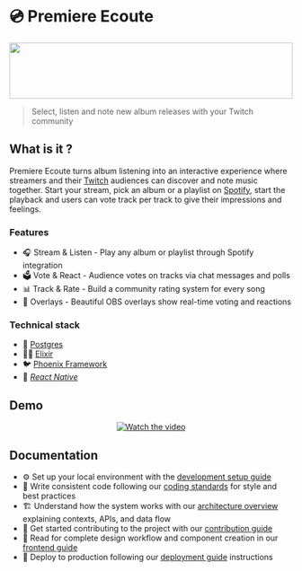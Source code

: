 # 💿 Premiere Ecoute

<img
  src="https://images.unsplash.com/photo-1727797216812-a0478ec92b64?ixlib=rb-4.1.0&q=85&fm=jpg&crop=entropy&cs=srgb&w=4800"
  style="width: 100%; height: 100px; object-fit: cover; object-position: center;"
    >

> Select, listen and note new album releases with your Twitch community

## What is it ?

Premiere Ecoute turns album listening into an interactive experience where streamers and their [Twitch](https://www.twitch.tv) audiences can discover and note music together. Start your stream, pick an album or a playlist on [Spotify](https://open.spotify.com/), start the playback and users can vote track per track to give their impressions and feelings.

### Features

- 🎧 Stream & Listen - Play any album or playlist through Spotify integration
- 🗳️ Vote & React - Audience votes on tracks via chat messages and polls
- 📊 Track & Rate - Build a community rating system for every song
- 🎨 Overlays - Beautiful OBS overlays show real-time voting and reactions

### Technical stack

- 🐘 [Postgres](https://www.postgresql.org/)
- 🧙‍♂️ [Elixir](https://elixir-lang.org/)
- 🐦 [Phoenix Framework](https://www.phoenixframework.org/)
- 📱 [_React Native_](https://reactnative.dev/)

## Demo

<p align="center">
  <a href="https://youtu.be/nTQUwghvy5Q">
    <img src="https://img.youtube.com/vi/RecB_ZMGjFE/hqdefault.jpg" alt="Watch the video">
  </a>
</p>

## Documentation

- ⚙️ Set up your local environment with the [development setup guide](docs/guides/development.md)
- 📝 Write consistent code following our [coding standards](docs/coding_standards.md) for style and best practices
- 🏗️ Understand how the system works with our [architecture overview](docs/architecture.md) explaining contexts, APIs, and data flow
- 🤝 Get started contributing to the project with our [contribution guide](docs/guides/contributing.md)
- 🎨 Read for complete design workflow and component creation in our [frontend guide](docs/guides/frontend.md)
- 🚀 Deploy to production following our [deployment guide](docs/guides/deployment.md) instructions
